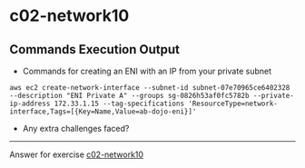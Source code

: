# c02-network10

## Commands Execution Output

- Commands for creating an ENI with an IP from your private subnet

```
aws ec2 create-network-interface --subnet-id subnet-07e70965ce6402328 --description "ENI Private A" --groups sg-0826h53af0fc5782b --private-ip-address 172.33.1.15 --tag-specifications 'ResourceType=network-interface,Tags=[{Key=Name,Value=ab-dojo-eni}]'
```

- Any extra challenges faced?


<!-- Don't change anything below this point-->
***
Answer for exercise [c02-network10](https://github.com/devopsacademyau/academy/blob/893381c6f0b69434d9e8597d3d4b1c17f9bc1371/classes/02class/exercises/c02-network10/README.md)